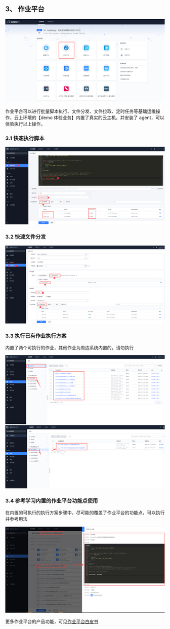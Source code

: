 ## 3、 作业平台

![](./assets/2022-02-18-17-47-43.png)

作业平台可以进行批量脚本执行、文件分发、文件拉取、定时任务等基础运维操作，云上环境的【demo 体验业务】内置了真实的云主机，并安装了 agent，可以体验执行以上操作。
### 3.1 快速执行脚本
![](./assets/2022-02-18-17-47-50.png)
### 3.2 快速文件分发
![](./assets/2022-02-18-17-48-01.png)

### 3.3 执行已有作业执行方案

内置了两个可执行的作业，其他作业为周边系统内置的，请勿执行

![](./assets/2022-02-18-17-48-09.png)
![](./assets/2022-02-18-17-48-14.png)
### 3.4 参考学习内置的作业平台功能点使用

在内置的可执行的执行方案步骤中，尽可能的覆盖了作业平台的功能点，可以执行并参考用法

![](./assets/2022-02-18-17-48-24.png)

更多作业平台的产品功能，可见[作业平台白皮书](https://bk.tencent.com/docs/document/6.0/125/5748)
